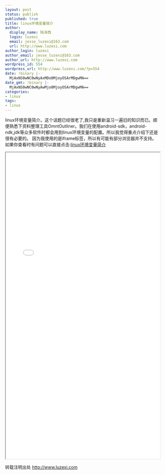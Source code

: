 ```yaml
---
layout: post
status: publish
published: true
title: linux环境变量简介
author:
  display_name: 陆泽西
  login: luzexi
  email: jesse_luzexi@163.com
  url: http://www.luzexi.com
author_login: luzexi
author_email: jesse_luzexi@163.com
author_url: http://www.luzexi.com
wordpress_id: 554
wordpress_url: http://www.luzexi.com/?p=554
date: !binary |-
  MjAxNS0wNC0wNyAxMDo0MjoyOSArMDgwMA==
date_gmt: !binary |-
  MjAxNS0wNC0wNyAwMjo0MjoyOSArMDgwMA==
categories:
- linux
tags:
- linux
---
```

linux环境变量简介。这个话题已经很老了,我只是重新温习一遍旧的知识而已。顺便熟悉下资料整理工具OmntOutliner。我们在使用android-sdk，android-ndk,jdk等众多软件时都会用到linux环境变量的配置。所以我觉得重点介绍下还是很有必要的。
因为我使用的是iframe标签，所以有可能有部分浏览器并不支持。
如果你查看时有问题可以直接点击:[linux环境变量简介](/static-page/linux-env.html/index.html)
<iframe src="/static-page/linux-env.html/index.html" width="100%" , height="1000">
</iframe>

转载注明出处 http://www.luzexi.com
